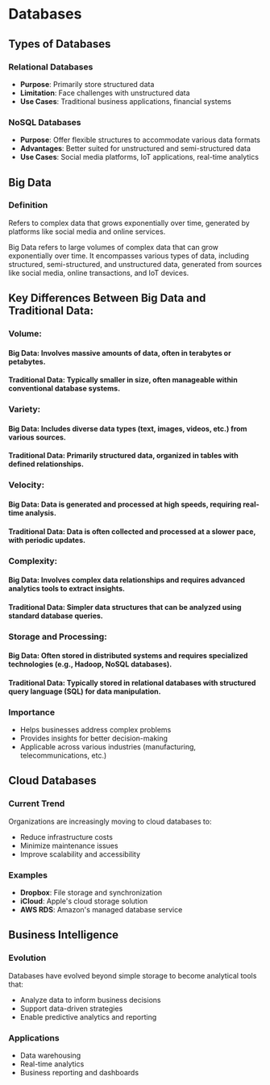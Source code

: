 # Databases

## Types of Databases

### Relational Databases
- **Purpose**: Primarily store structured data
- **Limitation**: Face challenges with unstructured data
- **Use Cases**: Traditional business applications, financial systems

### NoSQL Databases
- **Purpose**: Offer flexible structures to accommodate various data formats
- **Advantages**: Better suited for unstructured and semi-structured data
- **Use Cases**: Social media platforms, IoT applications, real-time analytics

## Big Data

### Definition
Refers to complex data that grows exponentially over time, generated by platforms like social media and online services.

Big Data refers to large volumes of complex data that can grow exponentially over time. It encompasses various types of data, including structured, semi-structured, and unstructured data, generated from sources like social media, online transactions, and IoT devices. 

## Key Differences Between Big Data and Traditional Data:

### Volume:

#### Big Data: Involves massive amounts of data, often in terabytes or petabytes.
#### Traditional Data: Typically smaller in size, often manageable within conventional database systems.

### Variety:

#### Big Data: Includes diverse data types (text, images, videos, etc.) from various sources.
#### Traditional Data: Primarily structured data, organized in tables with defined relationships.

### Velocity:

#### Big Data: Data is generated and processed at high speeds, requiring real-time analysis.
#### Traditional Data: Data is often collected and processed at a slower pace, with periodic updates.

### Complexity:

#### Big Data: Involves complex data relationships and requires advanced analytics tools to extract insights.
#### Traditional Data: Simpler data structures that can be analyzed using standard database queries.

### Storage and Processing:
#### Big Data: Often stored in distributed systems and requires specialized technologies (e.g., Hadoop, NoSQL databases).
#### Traditional Data: Typically stored in relational databases with structured query language (SQL) for data manipulation.

### Importance
- Helps businesses address complex problems
- Provides insights for better decision-making
- Applicable across various industries (manufacturing, telecommunications, etc.)

## Cloud Databases

### Current Trend
Organizations are increasingly moving to cloud databases to:
- Reduce infrastructure costs
- Minimize maintenance issues
- Improve scalability and accessibility

### Examples
- **Dropbox**: File storage and synchronization
- **iCloud**: Apple's cloud storage solution
- **AWS RDS**: Amazon's managed database service

## Business Intelligence

### Evolution
Databases have evolved beyond simple storage to become analytical tools that:
- Analyze data to inform business decisions
- Support data-driven strategies
- Enable predictive analytics and reporting

### Applications
- Data warehousing
- Real-time analytics
- Business reporting and dashboards